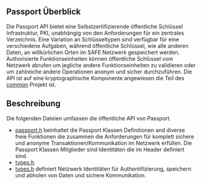## Passport Überblick

Die Passport API bietet eine Selbstzertifizierende öffentliche Schlüssel Infrastruktur, PKI, unabhängig von den Anforderungen für ein zentrales Verzeichnis. Eine Variation an Schlüsseltypen sind verfügbar für eine verschiedene Aufgaben, während öffentliche Schlüssel, wie alle anderen Daten, an willkürlichen Orten im SAFE Netzwerk gespeichert werden. Authorisierte Funktionseinheiten können öffentliche Schlüssel vom Netzwerk abrufen um jegliche andere Funktionseinheiten zu validieren oder um zahlreiche andere Operationen anonym und sicher durchzuführen. Die API ist auf eine kryptographische Komponente angewiesen die Teil des [common](https://github.com/maidsafe/MaidSafe-Common/wiki) Projekt ist.

## Beschreibung

Die folgenden Dateien umfassen die öffentliche API von Passport.

* [passport.h](https://github.com/maidsafe/MaidSafe-Passport/blob/master/include/maidsafe/passport/passport.h) beinhaltet die Passport Klassen Definitionen and diverse freie Funktionen die zusammen die Anforderungen für komplett sichere und anonyme Transaktionen/Kommunikation im Netzwerk erfüllen. Die Passport Klassen Mitglieder sind Identitäten die im Header definiert sind.
* [types.h](https://github.com/maidsafe/MaidSafe-Passport/blob/master/include/maidsafe/passport/types.h).
* [types.h](https://github.com/maidsafe/MaidSafe-Passport/blob/master/include/maidsafe/passport/types.h) definiert Netzwerk Identitäten für Authentifizierung, speichern und abholen von Daten und sichere Kommunikation.



